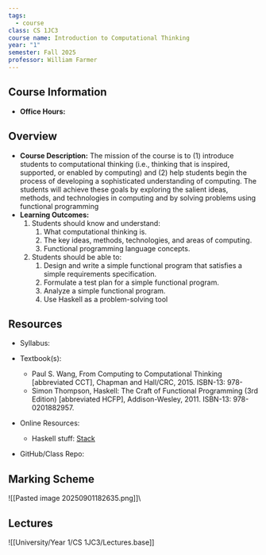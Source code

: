 ```yaml
---
tags:
  - course
class: CS 1JC3
course name: Introduction to Computational Thinking
year: "1"
semester: Fall 2025
professor: William Farmer
---
```

## Course Information
- **Office Hours:**  

## Overview
- **Course Description:**  The mission of the course is to (1) introduce students to computational thinking (i.e., thinking that is inspired, supported, or enabled by computing) and (2) help students begin the process of developing a sophisticated understanding of computing. The students will achieve these goals by exploring the salient ideas, methods, and technologies in computing and by solving problems using functional programming
- **Learning Outcomes:**  
	1. Students should know and understand:  
	    1. What computational thinking is.  
	    2. The key ideas, methods, technologies, and areas of computing.  
	    3. Functional programming language concepts.  
	2. Students should be able to: 
		1. Design and write a simple functional program that satisfies a  
			simple requirements specification.  
		2. Formulate a test plan for a simple functional program.  
		3. Analyze a simple functional program.  
		4. Use Haskell as a problem-solving tool

## Resources
- Syllabus:  
- Textbook(s): 
	- Paul S. Wang, From Computing to Computational Thinking  [abbreviated CCT], Chapman and Hall/CRC, 2015. ISBN-13: 978-
	- Simon Thompson, Haskell: The Craft of Functional Programming (3rd Edition) [abbreviated HCFP], Addison-Wesley, 2011.  ISBN-13: 978-0201882957.

- Online Resources:  
	- Haskell stuff: [Stack](https://docs.haskellstack.org/en/stable/)
- GitHub/Class Repo:  

## Marking Scheme
![[Pasted image 20250901182635.png]]\

## Lectures
![[University/Year 1/CS 1JC3/Lectures.base]]